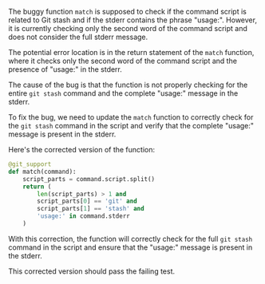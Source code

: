 The buggy function `match` is supposed to check if the command script is related to Git stash and if the stderr contains the phrase "usage:". However, it is currently checking only the second word of the command script and does not consider the full stderr message.

The potential error location is in the return statement of the `match` function, where it checks only the second word of the command script and the presence of "usage:" in the stderr.

The cause of the bug is that the function is not properly checking for the entire `git stash` command and the complete "usage:" message in the stderr.

To fix the bug, we need to update the `match` function to correctly check for the `git stash` command in the script and verify that the complete "usage:" message is present in the stderr.

Here's the corrected version of the function:

```python
@git_support
def match(command):
    script_parts = command.script.split()
    return (
        len(script_parts) > 1 and
        script_parts[0] == 'git' and
        script_parts[1] == 'stash' and
        'usage:' in command.stderr
    )
```

With this correction, the function will correctly check for the full `git stash` command in the script and ensure that the "usage:" message is present in the stderr.

This corrected version should pass the failing test.